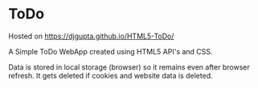 # ToDo

Hosted on https://djgupta.github.io/HTML5-ToDo/

A Simple ToDo WebApp created using HTML5 API's and CSS.

Data is stored in local storage (browser) so it remains even after browser refresh.
It gets deleted if cookies and website data is deleted.


